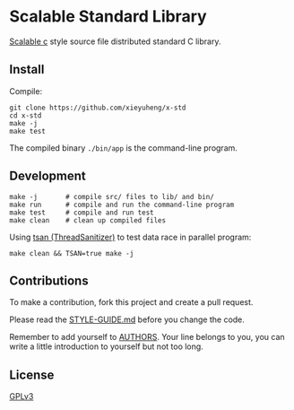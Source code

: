 # Scalable Standard Library

[Scalable c](https://github.com/booksbyus/scalable-c) style
source file distributed standard C library.

## Install

Compile:

```
git clone https://github.com/xieyuheng/x-std
cd x-std
make -j
make test
```

The compiled binary `./bin/app` is the command-line program.

## Development

```shell
make -j       # compile src/ files to lib/ and bin/
make run      # compile and run the command-line program
make test     # compile and run test
make clean    # clean up compiled files
```

Using [tsan (ThreadSanitizer)](https://github.com/google/sanitizers/wiki/threadsanitizercppmanual)
to test data race in parallel program:

```shell
make clean && TSAN=true make -j
```

## Contributions

To make a contribution, fork this project and create a pull request.

Please read the [STYLE-GUIDE.md](STYLE-GUIDE.md) before you change the code.

Remember to add yourself to [AUTHORS](AUTHORS).
Your line belongs to you, you can write a little
introduction to yourself but not too long.

## License

[GPLv3](LICENSE)

